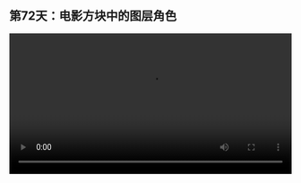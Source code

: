 ## 第72天：电影方块中的图层角色

<video width="100%" controls controlslist="nodownload nofullscreen noremoteplayback" disablePictureInPicture>
  <source src="https://api.keepwork.com/ts-storage/siteFiles/15337/raw#1598378483630session72.webm" type="video/webm">
  <source src="https://api.keepwork.com/ts-storage/siteFiles/15338/raw#1598378491502session72_small.mp4" type="video/mp4" />
   
  你的浏览器不支持播放
</video>


### 字幕

我们还可以向电影方块中添加2D的图片或者文字。
**左键单击**空白的格子，
选择**图层**。
**右键单击**切换到图层。
我们可以像控制其他演员一样，
控制这个图层角色。
还有一个属性是**文字**。
我们可以直接输入图层上希望显示的文字。
比如Hello World。
可以像演员一样，放缩，旋转和移动它。
还可以通过添加不同的关键帧来制作动画，像这样。
这里还有一些属性，比如**颜色**。
我们改为红色。
同样的方法，我们再添加另外一个图层角色。
右键单击切换到它。
此时我们选择**代码**。
点击 **+**，添加关键帧。
我们可以根据上面的例子，添加一张图片。
输入命令**image**。
logo.png是我刚刚放在世界目录下的一个图片。
后面的300和200代表图片的宽度和高度，单位是厘米。
点击确定。
用这种方法可以给你的电影添加一些比较有趣的开头或者结尾动画。

### 动手练习